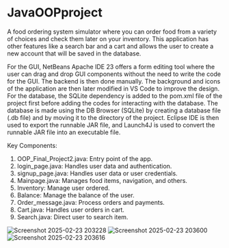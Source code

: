 # JavaOOPproject

A food ordering system simulator where 
you can order food from a variety of choices and check them later on your inventory. 
This application has other features like a search bar and a cart and allows the user to create a new 
account that will be saved in the database.

For the GUI, NetBeans Apache IDE 23 offers a form editing tool where the user can drag 
and drop GUI components without the need to write the code for the GUI. The backend is 
then done manually. The background and icons of the application are then later modified in 
VS Code to improve the design. 
For the database, the SQLite dependency is added to the pom.xml file of the project first 
before adding the codes for interacting with the database. The database is made using the 
DB Browser (SQLite) by creating a database file (.db file) and by moving it to the directory 
of the project. 
Eclipse IDE is then used to export the runnable JAR file, and Launch4J is used to convert 
the runnable JAR file into an executable file. 

Key Components: 
1. OOP_Final_Project2.java: Entry 
point of the app. 
2. login_page.java: Handles user 
data and authentication. 
3. signup_page.java: Handles user 
data or user credentials. 
4. Mainpage.java: Manages food 
items, navigation, and others. 
5. Inventory: Manage user ordered. 
6. Balance: Manage the balance of 
the user. 
7. Order_message.java: Process 
orders and payments. 
8. Cart.java: Handles user orders in 
cart. 
9. Search.java: Direct user to search 
item.

![Screenshot 2025-02-23 203228](https://github.com/user-attachments/assets/0ad06828-5367-4d3b-b571-8dce1c43d330)
![Screenshot 2025-02-23 203600](https://github.com/user-attachments/assets/7e245d64-8eca-45ff-a08e-972c741303ff)
![Screenshot 2025-02-23 203616](https://github.com/user-attachments/assets/8f7c55dd-1124-4d71-b0df-38c9f534acfa)



